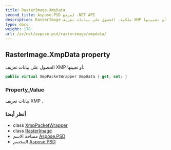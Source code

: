 ```yaml
---
title: RasterImage.XmpData
second_title: Aspose.PSD لمرجع .NET API
description: RasterImage ملكية. الحصول على بيانات تعريف XMP أو تعيينها.
type: docs
weight: 170
url: /ar/net/aspose.psd/rasterimage/xmpdata/
---
```

## RasterImage.XmpData property

الحصول على بيانات تعريف XMP أو تعيينها.

```csharp
public virtual XmpPacketWrapper XmpData { get; set; }
```

### Property_Value

بيانات تعريف XMP .

### أنظر أيضا

* class [XmpPacketWrapper](../../../aspose.psd.xmp/xmppacketwrapper/)
* class [RasterImage](../)
* مساحة الاسم [Aspose.PSD](../../rasterimage/)
* المجسم [Aspose.PSD](../../../)


